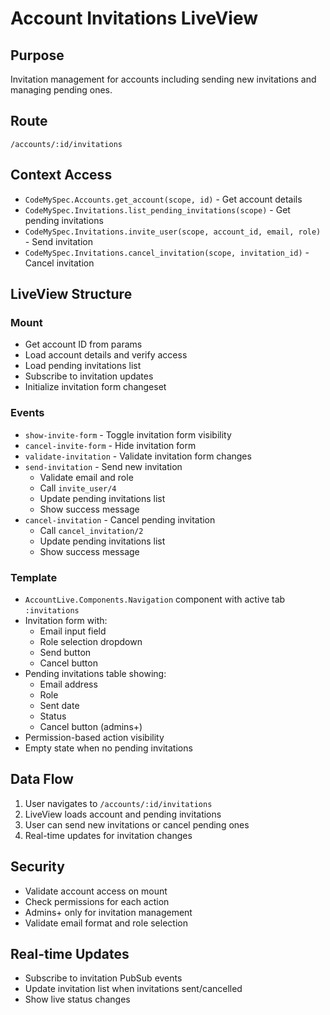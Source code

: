 # Account Invitations LiveView

## Purpose
Invitation management for accounts including sending new invitations and managing pending ones.

## Route
`/accounts/:id/invitations`

## Context Access
- `CodeMySpec.Accounts.get_account(scope, id)` - Get account details
- `CodeMySpec.Invitations.list_pending_invitations(scope)` - Get pending invitations
- `CodeMySpec.Invitations.invite_user(scope, account_id, email, role)` - Send invitation
- `CodeMySpec.Invitations.cancel_invitation(scope, invitation_id)` - Cancel invitation

## LiveView Structure

### Mount
- Get account ID from params
- Load account details and verify access
- Load pending invitations list
- Subscribe to invitation updates
- Initialize invitation form changeset

### Events
- `show-invite-form` - Toggle invitation form visibility
- `cancel-invite-form` - Hide invitation form
- `validate-invitation` - Validate invitation form changes
- `send-invitation` - Send new invitation
  - Validate email and role
  - Call `invite_user/4`
  - Update pending invitations list
  - Show success message
- `cancel-invitation` - Cancel pending invitation
  - Call `cancel_invitation/2`
  - Update pending invitations list
  - Show success message

### Template
- `AccountLive.Components.Navigation` component with active tab `:invitations`
- Invitation form with:
  - Email input field
  - Role selection dropdown
  - Send button
  - Cancel button
- Pending invitations table showing:
  - Email address
  - Role
  - Sent date
  - Status
  - Cancel button (admins+)
- Permission-based action visibility
- Empty state when no pending invitations

## Data Flow
1. User navigates to `/accounts/:id/invitations`
2. LiveView loads account and pending invitations
3. User can send new invitations or cancel pending ones
4. Real-time updates for invitation changes

## Security
- Validate account access on mount
- Check permissions for each action
- Admins+ only for invitation management
- Validate email format and role selection

## Real-time Updates
- Subscribe to invitation PubSub events
- Update invitation list when invitations sent/cancelled
- Show live status changes